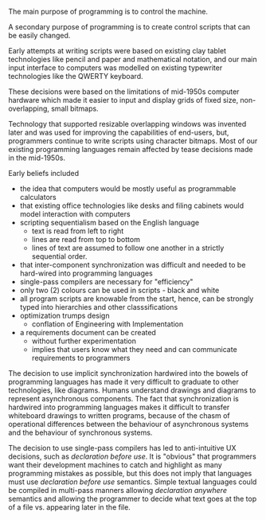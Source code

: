 The main purpose of programming is to control the machine.

A secondary purpose of programming is to create control scripts that can be easily changed.

Early attempts at writing scripts were based on existing clay tablet technologies like pencil and paper and mathematical notation, and our main input interface to computers was modelled on existing typewriter technologies like the QWERTY keyboard.

These decisions were based on the limitations of mid-1950s computer hardware which made it easier to input and display grids of fixed size, non-overlapping, small bitmaps.

Technology that supported resizable overlapping windows was invented later and was used for improving the capabilities of end-users, but, programmers continue to write scripts using character bitmaps. Most of our existing programming languages remain affected by tease decisions made in the mid-1950s.

Early beliefs included 
- the idea that computers would be mostly useful as programmable calculators
- that existing office technologies like desks and filing cabinets would model interaction with computers
- scripting sequentialism based on the English language 
	- text is read from left to right 
	- lines are read from top to bottom 
	- lines of text are assumed to follow one another in a strictly sequential order.
- that inter-component synchronization was difficult and needed to be hard-wired into programming languages
- single-pass compilers are necessary for "efficiency"
- only two (2) colours can be used in scripts - black and white
- all program scripts are knowable from the start, hence, can be strongly typed into hierarchies and other classsifications
- optimization trumps design
	- conflation of Engineering with Implementation
- a requirements document can be created
	- without further experimentation
	- implies that users know what they need and can communicate requirements to programmers

The decision to use implicit synchronization hardwired into the bowels of programming languages has made it very difficult to graduate to other technologies, like diagrams. Humans understand drawings and diagrams to represent asynchronous components. The fact that synchronization is hardwired into programming languages makes it difficult to transfer whiteboard drawings to written programs, because of the chasm of operational differences between the behaviour of asynchronous systems and the behaviour of synchronous systems.

The decision to use single-pass compilers has led to anti-intuitive UX decisions, such as *declaration before use*.  It is "obvious" that programmers want their development machines to catch and highlight as many programming mistakes as possible, but this does not imply that languages must use *declaration before use* semantics.  Simple textual languages could be compiled in multi-pass manners allowing *declaration anywhere* semantics and allowing the programmer to decide what text goes at the top of a file vs. appearing later in the file.